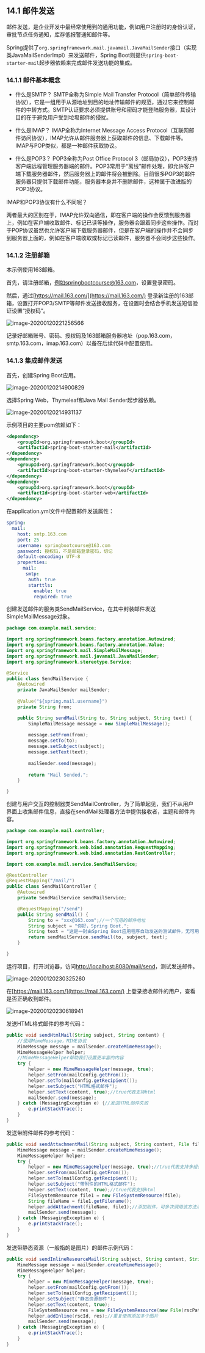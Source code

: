 ## 14.1 邮件发送

邮件发送，是企业开发中最经常使用到的通用功能，例如用户注册时的身份认证，审批节点任务通知，库存低报警通知邮件等。

Spring提供了`org.springframework.mail.javamail.JavaMailSender`接口（实现类JavaMailSenderImpl）来发送邮件，Spring Boot则提供`spring-boot-starter-mail`起步器依赖来完成邮件发送功能的集成。

### 14.1.1 邮件基本概念

- 什么是SMTP？
   SMTP全称为Simple Mail Transfer Protocol（简单邮件传输协议），它是一组用于从源地址到目的地址传输邮件的规范，通过它来控制邮件的中转方式。SMTP认证要求必须提供账号和密码才能登陆服务器，其设计目的在于避免用户受到垃圾邮件的侵扰。

- 什么是IMAP？
   IMAP全称为Internet Message Access Protocol（互联网邮件访问协议），IMAP允许从邮件服务器上获取邮件的信息、下载邮件等。IMAP与POP类似，都是一种邮件获取协议。

- 什么是POP3？
   POP3全称为Post Office Protocol 3（邮局协议），POP3支持客户端远程管理服务器端的邮件。POP3常用于“离线”邮件处理，即允许客户端下载服务器邮件，然后服务器上的邮件将会被删除。目前很多POP3的邮件服务器只提供下载邮件功能，服务器本身并不删除邮件，这种属于改进版的POP3协议。

IMAP和POP3协议有什么不同呢？

两者最大的区别在于，IMAP允许双向通信，即在客户端的操作会反馈到服务器上，例如在客户端收取邮件、标记已读等操作，服务器会跟着同步这些操作。而对于POP协议虽然也允许客户端下载服务器邮件，但是在客户端的操作并不会同步到服务器上面的，例如在客户端收取或标记已读邮件，服务器不会同步这些操作。

### 14.1.2 注册邮箱

本示例使用163邮箱。

首先，请注册邮箱，例如springbootcourse@163.com，设置登录密码。

然后，通过[https://mail.163.com/](https://mail.163.com/) 登录新注册的163邮箱，设置打开POP3/SMTP等邮件发送接收服务，在设置时会结合手机发送短信验证设置“授权码”。

![image-20200120221256566](images/image-20200120221256566.png)

记录好邮箱账号、密码、授权码及163邮箱服务器地址（pop.163.com，smtp.163.com，imap.163.com）以备在后续代码中配置使用。

### 14.1.3 集成邮件发送

首先，创建Spring Boot应用。

![image-20200120214900829](images/image-20200120214900829.png)

选择Spring Web，Thymeleaf和Java Mail Sender起步器依赖。

![image-20200120214931137](images/image-20200120214931137.png)

示例项目的主要pom依赖如下：

```xml
<dependency>
    <groupId>org.springframework.boot</groupId>
    <artifactId>spring-boot-starter-mail</artifactId>
</dependency>
<dependency>
    <groupId>org.springframework.boot</groupId>
    <artifactId>spring-boot-starter-thymeleaf</artifactId>
</dependency>
<dependency>
    <groupId>org.springframework.boot</groupId>
    <artifactId>spring-boot-starter-web</artifactId>
</dependency>
```

在application.yml文件中配置邮件发送属性：

```yaml
spring:
  mail:
    host: smtp.163.com
    port: 25
    username: springbootcourse@163.com
    password: 授权码，不是邮箱登录密码，切记
    default-encoding: UTF-8
    properties:
      mail: 
       smtp:
        auth: true
        starttls:
          enable: true
          required: true
```

创建发送邮件的服务类SendMailService，在其中封装邮件发送SimpleMailMessage对象。

```java
package com.example.mail.service;

import org.springframework.beans.factory.annotation.Autowired;
import org.springframework.beans.factory.annotation.Value;
import org.springframework.mail.SimpleMailMessage;
import org.springframework.mail.javamail.JavaMailSender;
import org.springframework.stereotype.Service;

@Service
public class SendMailService {
    @Autowired
    private JavaMailSender mailSender;
    
    @Value("${spring.mail.username}")
    private String from;

    public String sendMail(String to, String subject, String text) {
    	SimpleMailMessage message =	new SimpleMailMessage();
    	
    	message.setFrom(from);
    	message.setTo(to);
    	message.setSubject(subject);
    	message.setText(text);
    	
    	mailSender.send(message);
    	
    	return "Mail Sended.";
    }

}
```

创建与用户交互的控制器类SendMailController，为了简单起见，我们不从用户界面上收集邮件信息，直接在sendMail处理器方法中提供接收者，主题和邮件内容。

```java
package com.example.mail.controller;

import org.springframework.beans.factory.annotation.Autowired;
import org.springframework.web.bind.annotation.RequestMapping;
import org.springframework.web.bind.annotation.RestController;

import com.example.mail.service.SendMailService;

@RestController
@RequestMapping("/mail/")
public class SendMailController {
	@Autowired
	private SendMailService sendMailService;

	@RequestMapping("/send")
	public String sendMail() {
		String to = "xxx@163.com";//一个可用的邮件地址
		String subject = "你好，Spring Boot.";
		String text = "这是一封由Spring Boot应用程序自动发送的测试邮件，无可用信息，请直接删除。";
		return sendMailService.sendMail(to, subject, text);
	}

}
```

运行项目，打开浏览器，访问[http://localhost:8080/mail/send](http://localhost:8080/mail/send)，测试发送邮件。

![image-20200120230325260](images/image-20200120230325260.png)

在[https://mail.163.com/](https://mail.163.com/) 上登录接收邮件的用户，查看是否正确收到邮件。

![image-20200120230618941](images/image-20200120230618941.png)

发送HTML格式邮件的参考代码：

```java
public void sendHtmlMail(String subject, String content) {
    //使用MimeMessage，MIME协议
    MimeMessage message = mailSender.createMimeMessage();
    MimeMessageHelper helper;
    //MimeMessageHelper帮助我们设置更丰富的内容
    try {
        helper = new MimeMessageHelper(message, true);
        helper.setFrom(mailConfig.getFrom());
        helper.setTo(mailConfig.getRecipient());
        helper.setSubject("HTML格式邮件");
        helper.setText(content, true);//true代表支持html
        mailSender.send(message);
    } catch (MessagingException e) {//发送HTML邮件失败
        e.printStackTrace();
    }
}
```

发送带附件邮件的参考代码：

```java
public void sendAttachmentMail(String subject, String content, File file) {
    MimeMessage message = mailSender.createMimeMessage();
    MimeMessageHelper helper;
    try {
        helper = new MimeMessageHelper(message, true);//true代表支持多组件，如附件，图片等
        helper.setFrom(mailConfig.getFrom());
        helper.setTo(mailConfig.getRecipient());
        helper.setSubject("带附件的HTML格式邮件");
        helper.setText(content, true);//true代表支持html
        FileSystemResource file1 = new FileSystemResource(file);
        String fileName = file1.getFilename();        
        helper.addAttachment(fileName, file1);//添加附件，可多次调用该方法添加多个附件  
        mailSender.send(message);
    } catch (MessagingException e) {
        e.printStackTrace();
    }
}
```

发送带静态资源（一般指的是图片）的邮件示例代码：

```java
public void sendInlineResourceMail(String subject, String content, String rscPath, String rscId) {
    MimeMessage message = mailSender.createMimeMessage();
    MimeMessageHelper helper;
    try {
        helper = new MimeMessageHelper(message, true);
        helper.setFrom(mailConfig.getFrom());
        helper.setTo(mailConfig.getRecipient());
        helper.setSubject("静态资源邮件");
        helper.setText(content, true);
        FileSystemResource res = new FileSystemResource(new File(rscPath));
        helper.addInline(rscId, res);//重复使用添加多个图片
        mailSender.send(message);
    } catch (MessagingException e) {
        e.printStackTrace();
    }
}
```

